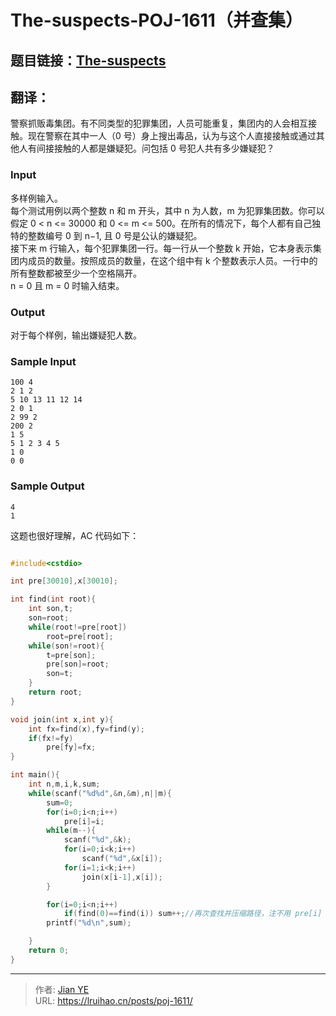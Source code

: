 # The-suspects-POJ-1611（并查集）


## 题目链接：[The-suspects](http://poj.org/problem?id=1611)

## 翻译：

警察抓贩毒集团。有不同类型的犯罪集团，人员可能重复，集团内的人会相互接触。现在警察在其中一人（0 号）身上搜出毒品，认为与这个人直接接触或通过其他人有间接接触的人都是嫌疑犯。问包括 0 号犯人共有多少嫌疑犯？

<!--more-->

### Input

多样例输入。  
每个测试用例以两个整数 n 和 m 开头，其中 n 为人数，m 为犯罪集团数。你可以假定 0 < n <= 30000 和 0 <= m <= 500。在所有的情况下，每个人都有自己独特的整数编号 0 到 n−1, 且 0 号是公认的嫌疑犯。  
接下来 m 行输入，每个犯罪集团一行。每一行从一个整数 k 开始，它本身表示集团内成员的数量。按照成员的数量，在这个组中有 k 个整数表示人员。一行中的所有整数都被至少一个空格隔开。  
n = 0 且 m = 0 时输入结束。

### Output

对于每个样例，输出嫌疑犯人数。

### Sample Input

    100 4
    2 1 2
    5 10 13 11 12 14
    2 0 1
    2 99 2
    200 2
    1 5
    5 1 2 3 4 5
    1 0
    0 0

### Sample Output

    4
    1

这题也很好理解，AC 代码如下：

```cpp

#include<cstdio>

int pre[30010],x[30010];

int find(int root){
    int son,t;
    son=root;
    while(root!=pre[root])
        root=pre[root];
    while(son!=root){
        t=pre[son];
        pre[son]=root;
        son=t;
    }
    return root;
}

void join(int x,int y){
    int fx=find(x),fy=find(y);
    if(fx!=fy)
        pre[fy]=fx;
}

int main(){
    int n,m,i,k,sum;
    while(scanf("%d%d",&n,&m),n||m){
        sum=0;
        for(i=0;i<n;i++)
            pre[i]=i;
        while(m--){
            scanf("%d",&k);
            for(i=0;i<k;i++)
                scanf("%d",&x[i]);
            for(i=1;i<k;i++)
                join(x[i-1],x[i]);
        }

        for(i=0;i<n;i++)
            if(find(0)==find(i)) sum++;//再次查找并压缩路径，注不用 pre[i]
        printf("%d\n",sum);

    }
	return 0;
}
```


---

> 作者: [Jian YE](https://github.com/jianye0428)  
> URL: https://lruihao.cn/posts/poj-1611/  

